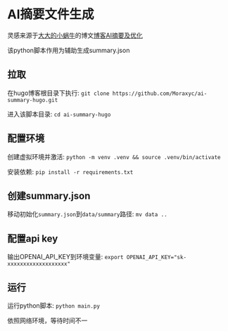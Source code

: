 # AI摘要文件生成

灵感来源于[大大的小蜗牛](https://eallion.com)的博文[博客AI摘要及优化](https://eallion.com/ai-summary/)

该python脚本作用为辅助生成summary.json

## 拉取

在hugo博客根目录下执行: `git clone https://github.com/Moraxyc/ai-summary-hugo.git`

进入该脚本目录: `cd ai-summary-hugo`

## 配置环境

创建虚拟环境并激活: `python -m venv .venv && source .venv/bin/activate`

安装依赖: `pip install -r requirements.txt`

## 创建summary.json

移动初始化`summary.json`到`data/summary`路径: `mv data ..`

## 配置api key

输出OPENAI_API_KEY到环境变量: `export OPENAI_API_KEY="sk-xxxxxxxxxxxxxxxxxxx"`

## 运行

运行python脚本: `python main.py`

依照网络环境，等待时间不一


